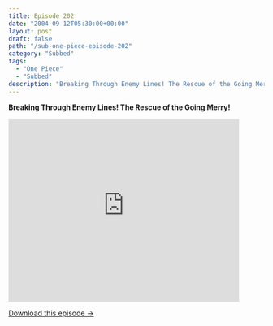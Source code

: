 ```yaml
---
title: Episode 202
date: "2004-09-12T05:30:00+00:00"
layout: post
draft: false
path: "/sub-one-piece-episode-202"
category: "Subbed"
tags:
  - "One Piece"
  - "Subbed"
description: "Breaking Through Enemy Lines! The Rescue of the Going Merry!"
---
```


**Breaking Through Enemy Lines! The Rescue of the Going Merry!**

<iframe width="640" height="360" src="https://www.rapidvideo.com/e/FXQGPO6MIH" frameborder="0" marginwidth=0 marginheight=0 scrolling=no allowfullscreen style="max-width:90%;"></iframe>

<a href="http://ouo.io/qs/eCodkFEQ?s=https://www.rapidvideo.com/d/FXQGPO6MIH" class="styled_a">Download this episode →</a>

